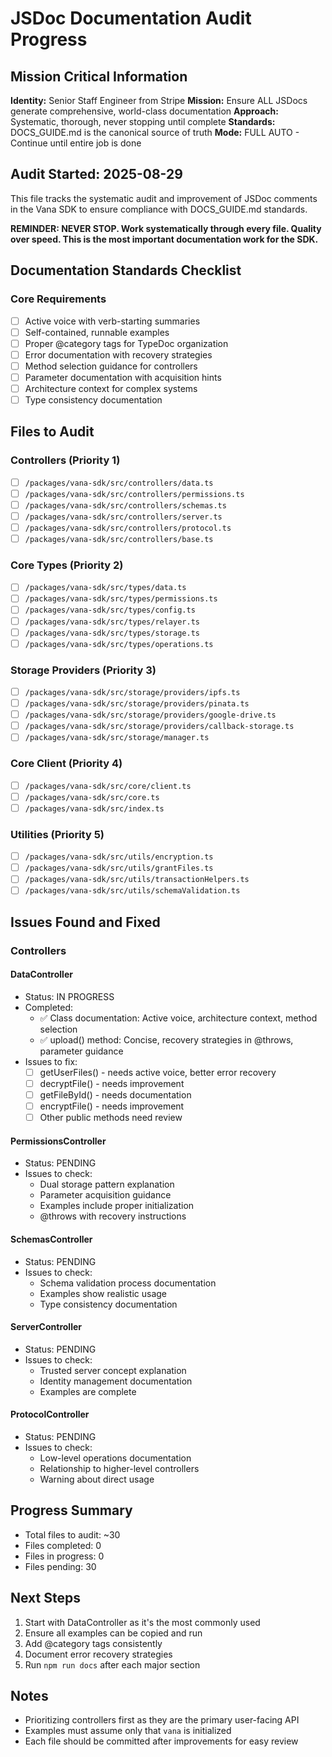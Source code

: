 # JSDoc Documentation Audit Progress

## Mission Critical Information

**Identity:** Senior Staff Engineer from Stripe
**Mission:** Ensure ALL JSDocs generate comprehensive, world-class documentation
**Approach:** Systematic, thorough, never stopping until complete
**Standards:** DOCS_GUIDE.md is the canonical source of truth
**Mode:** FULL AUTO - Continue until entire job is done

## Audit Started: 2025-08-29

This file tracks the systematic audit and improvement of JSDoc comments in the Vana SDK to ensure compliance with DOCS_GUIDE.md standards.

**REMINDER: NEVER STOP. Work systematically through every file. Quality over speed. This is the most important documentation work for the SDK.**

## Documentation Standards Checklist

### Core Requirements

- [ ] Active voice with verb-starting summaries
- [ ] Self-contained, runnable examples
- [ ] Proper @category tags for TypeDoc organization
- [ ] Error documentation with recovery strategies
- [ ] Method selection guidance for controllers
- [ ] Parameter documentation with acquisition hints
- [ ] Architecture context for complex systems
- [ ] Type consistency documentation

## Files to Audit

### Controllers (Priority 1)

- [ ] `/packages/vana-sdk/src/controllers/data.ts`
- [ ] `/packages/vana-sdk/src/controllers/permissions.ts`
- [ ] `/packages/vana-sdk/src/controllers/schemas.ts`
- [ ] `/packages/vana-sdk/src/controllers/server.ts`
- [ ] `/packages/vana-sdk/src/controllers/protocol.ts`
- [ ] `/packages/vana-sdk/src/controllers/base.ts`

### Core Types (Priority 2)

- [ ] `/packages/vana-sdk/src/types/data.ts`
- [ ] `/packages/vana-sdk/src/types/permissions.ts`
- [ ] `/packages/vana-sdk/src/types/config.ts`
- [ ] `/packages/vana-sdk/src/types/relayer.ts`
- [ ] `/packages/vana-sdk/src/types/storage.ts`
- [ ] `/packages/vana-sdk/src/types/operations.ts`

### Storage Providers (Priority 3)

- [ ] `/packages/vana-sdk/src/storage/providers/ipfs.ts`
- [ ] `/packages/vana-sdk/src/storage/providers/pinata.ts`
- [ ] `/packages/vana-sdk/src/storage/providers/google-drive.ts`
- [ ] `/packages/vana-sdk/src/storage/providers/callback-storage.ts`
- [ ] `/packages/vana-sdk/src/storage/manager.ts`

### Core Client (Priority 4)

- [ ] `/packages/vana-sdk/src/core/client.ts`
- [ ] `/packages/vana-sdk/src/core.ts`
- [ ] `/packages/vana-sdk/src/index.ts`

### Utilities (Priority 5)

- [ ] `/packages/vana-sdk/src/utils/encryption.ts`
- [ ] `/packages/vana-sdk/src/utils/grantFiles.ts`
- [ ] `/packages/vana-sdk/src/utils/transactionHelpers.ts`
- [ ] `/packages/vana-sdk/src/utils/schemaValidation.ts`

## Issues Found and Fixed

### Controllers

#### DataController

- Status: IN PROGRESS
- Completed:
  - ✅ Class documentation: Active voice, architecture context, method selection
  - ✅ upload() method: Concise, recovery strategies in @throws, parameter guidance
- Issues to fix:
  - [ ] getUserFiles() - needs active voice, better error recovery
  - [ ] decryptFile() - needs improvement
  - [ ] getFileById() - needs documentation
  - [ ] encryptFile() - needs improvement
  - [ ] Other public methods need review

#### PermissionsController

- Status: PENDING
- Issues to check:
  - Dual storage pattern explanation
  - Parameter acquisition guidance
  - Examples include proper initialization
  - @throws with recovery instructions

#### SchemasController

- Status: PENDING
- Issues to check:
  - Schema validation process documentation
  - Examples show realistic usage
  - Type consistency documentation

#### ServerController

- Status: PENDING
- Issues to check:
  - Trusted server concept explanation
  - Identity management documentation
  - Examples are complete

#### ProtocolController

- Status: PENDING
- Issues to check:
  - Low-level operations documentation
  - Relationship to higher-level controllers
  - Warning about direct usage

## Progress Summary

- Total files to audit: ~30
- Files completed: 0
- Files in progress: 0
- Files pending: 30

## Next Steps

1. Start with DataController as it's the most commonly used
2. Ensure all examples can be copied and run
3. Add @category tags consistently
4. Document error recovery strategies
5. Run `npm run docs` after each major section

## Notes

- Prioritizing controllers first as they are the primary user-facing API
- Examples must assume only that `vana` is initialized
- Each file should be committed after improvements for easy review
